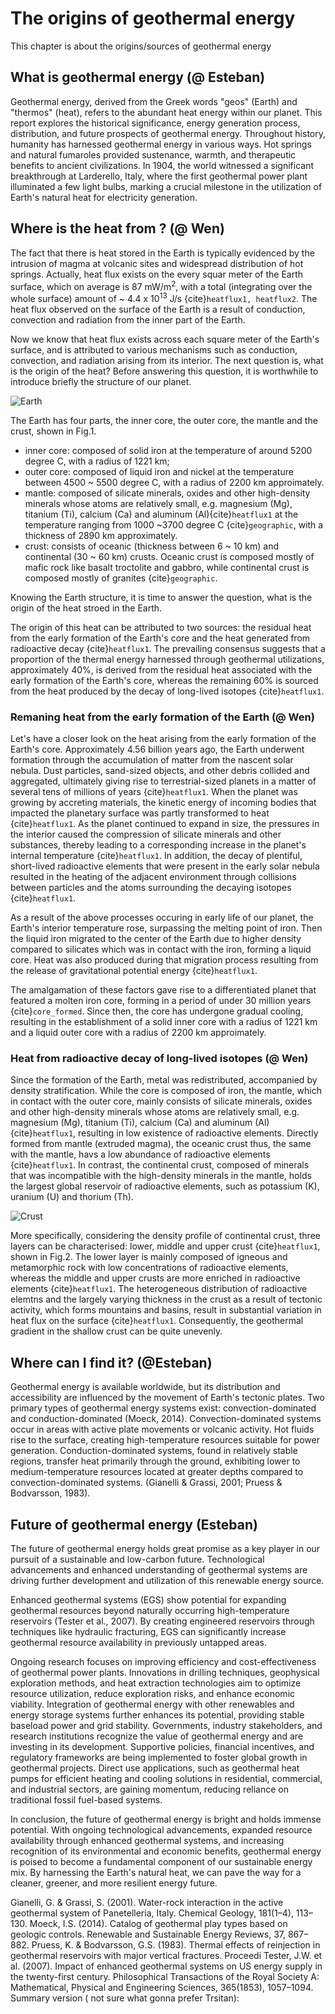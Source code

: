 # The origins of geothermal energy

This chapter is about the origins/sources of geothermal energy
## What is geothermal energy (@ Esteban)

Geothermal energy, derived from the Greek words "geos" (Earth) and "thermos" (heat), refers to the abundant heat energy within our planet. This report explores the historical significance, energy generation process, distribution, and future prospects of geothermal energy.
Throughout history, humanity has harnessed geothermal energy in various ways. Hot springs and natural fumaroles provided sustenance, warmth, and therapeutic benefits to ancient civilizations. In 1904, the world witnessed a significant breakthrough at Larderello, Italy, where the first geothermal power plant illuminated a few light bulbs, marking a crucial milestone in the utilization of Earth's natural heat for electricity generation.



## Where is the heat from ? (@ Wen)
The fact that there is heat stored in the Earth is typically evidenced by the intrusion of magma at volcanic sites and widespread distribution of hot springs. Actually, heat flux exists on the every squar meter of the Earth surface, which on average is 87 mW/m<sup>2</sup>, with a total (integrating over the whole surface) amount of ~ 4.4 x 10<sup>13</sup> J/s {cite}`heatflux1, heatflux2`. The heat flux observed on the surface of the Earth is a result of conduction, convection and radiation from the inner part of the Earth. 

Now we know that heat flux exists across each square meter of the Earth's surface, and is attributed to various mechanisms such as conduction, convection, and radiation arising from its interior. The next question is, what is the origin of the heat? Before answering this question, it is worthwhile to introduce briefly the structure of our planet.

![Earth](../GeothermalEnergy/Origin_pictures/Earth_structure.png)


The Earth has four parts, the inner core, the outer core, the mantle and the crust, shown in Fig.1.
 * inner core: composed of solid iron at the temperature of around 5200 degree C,  with a radius of 1221 km;
 * outer core: composed of liquid iron and nickel at the temperature between 4500 ~ 5500 degree C, with a radius of 2200 km approimately.
 * mantle: composed of silicate minerals, oxides and other high-density minerals whose atoms are relatively small, e.g. magnesium (Mg), titanium (Ti), calcium (Ca) and aluminum (Al){cite}`heatflux1` at the temperature ranging from 1000 ~3700 degree C {cite}`geographic`, with a thickness of 2890 km approximately.
 * crust: consists of oceanic (thickness between 6 ~ 10 km) and continental (30 ~ 60 km) crusts. Oceanic crust is composed mostly of mafic rock like basalt troctolite and gabbro, while continental crust is composed mostly of granites {cite}`geographic`.


Knowing the Earth structure, it is time to answer the question, what is the origin of the heat stroed in the Earth.

The origin of this heat can be attributed to two sources: the residual heat from the early formation of the Earth's core and the heat generated from radioactive decay {cite}`heatflux1`. The prevailing consensus suggests that a proportion of the thermal energy harnessed through geothermal utilizations, approximately 40%, is derived from the residual heat associated with the early formation of the Earth's core, whereas the remaining 60% is sourced from the heat produced by the decay of long-lived isotopes {cite}`heatflux1`.

### Remaning heat from the early formation of the Earth (@ Wen)
Let's have a closer look on the heat arising from the early formation of the Earth's core. Approximately 4.56 billion years ago, the Earth underwent formation through the accumulation of matter from the nascent solar nebula. Dust particles, sand-sized objects, and other debris collided and  aggregated, ultimately giving rise to terrestrial-sized planets in a matter of several tens of millions of years {cite}`heatflux1`. When the planet was growing by accreting materials, the kinetic energy of incoming bodies that impacted the planetary surface was partly transformed to heat {cite}`heatflux1`. As the planet continued to expand in size, the pressures in the interior caused the compression of silicate minerals and other substances, thereby leading to a corresponding increase in the planet's internal temperature {cite}`heatflux1`. In addition, the decay of plentiful, short-lived radioactive elements that were present in the early solar nebula resulted in the heating of the adjacent environment through collisions between particles and the atoms surrounding the decaying isotopes {cite}`heatflux1`.

As a result of the above processes occuring in early life of our planet, the Earth's interior temperature rose, surpassing the melting point of iron. Then the liquid iron migrated to the center of the Earth due to higher density compared to silicates which was in contact with the iron, forming a liquid core. Heat was also produced during that migration process resulting from the release of gravitational potential energy {cite}`heatflux1`.

The amalgamation of these factors gave rise to a differentiated planet that featured a molten iron core, forming in a period of under 30 million years {cite}`core_formed`. Since then, the core has undergone gradual cooling, resulting in the establishment of a solid inner core  with a radius of 1221 km and a liquid outer core with a radius of 2200 km approimately.


### Heat from radioactive decay of long-lived isotopes (@ Wen)
Since the formation of the Earth, metal was redistributed, accompanied by density stratification. While the core is composed of iron, the mantle, which in contact with the outer core, mainly consists of silicate minerals, oxides and other high-density minerals whose atoms are relatively small, e.g. magnesium (Mg), titanium (Ti), calcium (Ca) and aluminum (Al){cite}`heatflux1`, resulting in low existence of radioactive elements. Directly formed from mantle (extruded magma), the oceanic crust  thus, the same with the mantle, havs a low abundance of radioactive elements {cite}`heatflux1`. In contrast, the continental crust, composed of minerals that was incompatible with the high-density minerals in the mantle, holds the largest global reservoir of radioactive elements, such as potassium (K), uranium (U) and thorium (Th). 

![Crust](../GeothermalEnergy/Origin_pictures/crust.png)

More specifically, considering the density profile of continental crust, three layers can be characterised: lower, middle and upper crust {cite}`heatflux1`, shown in Fig.2. The lower layer is mainly composed of igneous and metamorphic rock with low concentrations of radioactive elements, whereas the middle and upper crusts are more enriched in radioactive elements {cite}`heatflux1`. The heterogeneous distribution of radioactive elemtns and the largely varying thickness in the crust as a result of tectonic activity, which forms mountains and basins, result in substantial variation in heat flux on the surface {cite}`heatflux1`. Consequently, the geothermal gradient in the shallow crust can be quite unevenly.

## Where can I find it? (@Esteban)
Geothermal energy is available worldwide, but its distribution and accessibility are influenced by the movement of Earth's tectonic plates. Two primary types of geothermal energy systems exist: convection-dominated and conduction-dominated (Moeck, 2014). Convection-dominated systems occur in areas with active plate movements or volcanic activity. Hot fluids rise to the surface, creating high-temperature resources suitable for power generation. Conduction-dominated systems, found in relatively stable regions, transfer heat primarily through the ground, exhibiting lower to medium-temperature resources located at greater depths compared to convection-dominated systems. (Gianelli & Grassi, 2001; Pruess & Bodvarsson, 1983).

## Future of geothermal energy (Esteban)
The future of geothermal energy holds great promise as a key player in our pursuit of a sustainable and low-carbon future. Technological advancements and enhanced understanding of geothermal systems are driving further development and utilization of this renewable energy source.

Enhanced geothermal systems (EGS) show potential for expanding geothermal resources beyond naturally occurring high-temperature reservoirs (Tester et al., 2007). By creating engineered reservoirs through techniques like hydraulic fracturing, EGS can significantly increase geothermal resource availability in previously untapped areas.

Ongoing research focuses on improving efficiency and cost-effectiveness of geothermal power plants. Innovations in drilling techniques, geophysical exploration methods, and heat extraction technologies aim to optimize resource utilization, reduce exploration risks, and enhance economic viability. Integration of geothermal energy with other renewables and energy storage systems further enhances its potential, providing stable baseload power and grid stability.
Governments, industry stakeholders, and research institutions recognize the value of geothermal energy and are investing in its development. Supportive policies, financial incentives, and regulatory frameworks are being implemented to foster global growth in geothermal projects. Direct use applications, such as geothermal heat pumps for efficient heating and cooling solutions in residential, commercial, and industrial sectors, are gaining momentum, reducing reliance on traditional fossil fuel-based systems.

In conclusion, the future of geothermal energy is bright and holds immense potential. With ongoing technological advancements, expanded resource availability through enhanced geothermal systems, and increasing recognition of its environmental and economic benefits, geothermal energy is poised to become a fundamental component of our sustainable energy mix. By harnessing the Earth's natural heat, we can pave the way for a cleaner, greener, and more resilient energy future.



Gianelli, G. & Grassi, S. (2001). Water-rock interaction in the active geothermal system of Panetelleria, Italy. Chemical Geology, 181(1–4), 113–130.
Moeck, I.S. (2014). Catalog of geothermal play types based on geologic controls. Renewable and Sustainable Energy Reviews, 37, 867–882.
Pruess, K. & Bodvarsson, G.S. (1983). Thermal effects of reinjection in geothermal reservoirs with major vertical fractures. Proceedi
Tester, J.W. et al. (2007). Impact of enhanced geothermal systems on US energy supply in the twenty-first century. Philosophical Transactions of the Royal Society A: Mathematical, Physical and Engineering Sciences, 365(1853), 1057–1094.
Summary version ( not sure what gonna prefer Trsitan):

